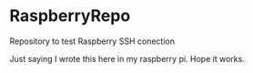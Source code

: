 # RaspberryRepo
Repository to test Raspberry SSH conection

Just saying I wrote this here in my raspberry pi. Hope it works.
